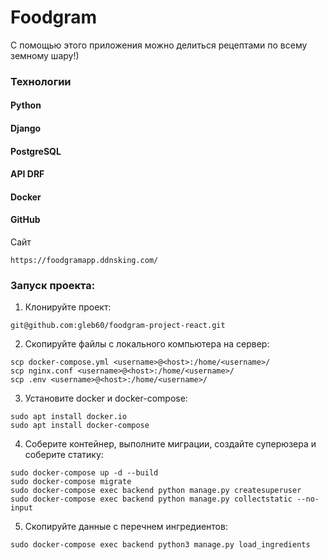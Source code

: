 # Foodgram
 С помощью этого приложения можно делиться рецептами по всему земному шару!)<br/>
### Технологии
#### Python
#### Django
#### PostgreSQL
#### API DRF
#### Docker
#### GitHub

Сайт

```
https://foodgramapp.ddnsking.com/
```

### Запуск проекта:
1. Клонируйте проект:
```commandline
git@github.com:gleb60/foodgram-project-react.git
```
2. Скопируйте файлы с локального компьютера на сервер:
```
scp docker-compose.yml <username>@<host>:/home/<username>/
scp nginx.conf <username>@<host>:/home/<username>/
scp .env <username>@<host>:/home/<username>/
```
3. Установите docker и docker-compose:
```
sudo apt install docker.io 
sudo apt install docker-compose
```
4. Соберите контейнер, выполните миграции, создайте суперюзера и соберите статику:
```
sudo docker-compose up -d --build
sudo docker-compose migrate
sudo docker-compose exec backend python manage.py createsuperuser
sudo docker-compose exec backend python manage.py collectstatic --no-input
```
5. Скопируйте данные с перечнем ингредиентов:
```
sudo docker-compose exec backend python3 manage.py load_ingredients
```
